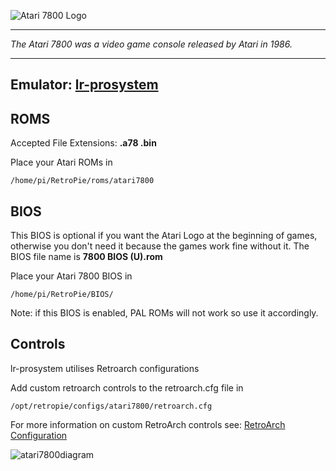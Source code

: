![Atari 7800 Logo](http://atarihq.com/danb/images/Atari_7800_logo.png)
***
_The Atari 7800 was a video game console released by Atari in 1986._
***
## Emulator: [lr-prosystem](https://github.com/libretro/prosystem-libretro)

## ROMS
Accepted File Extensions: **.a78 .bin**

Place your Atari ROMs in 
```
/home/pi/RetroPie/roms/atari7800
```

## BIOS 
This BIOS is optional if you want the Atari Logo at the beginning of games, otherwise you don't need it because the games work fine without it. The BIOS file name is **7800 BIOS (U).rom**

Place your Atari 7800 BIOS in
```
/home/pi/RetroPie/BIOS/
```
Note: if this BIOS is enabled, PAL ROMs will not work so use it accordingly.

## Controls

lr-prosystem utilises Retroarch configurations

Add custom retroarch controls to the retroarch.cfg file in
```shell
/opt/retropie/configs/atari7800/retroarch.cfg
```
For more information on custom RetroArch controls see: [RetroArch Configuration](https://github.com/petrockblog/RetroPie-Setup/wiki/RetroArch-Configuration)

![atari7800diagram](https://cloud.githubusercontent.com/assets/10035308/8268732/d7b4236c-174a-11e5-8386-6fa948235267.png)